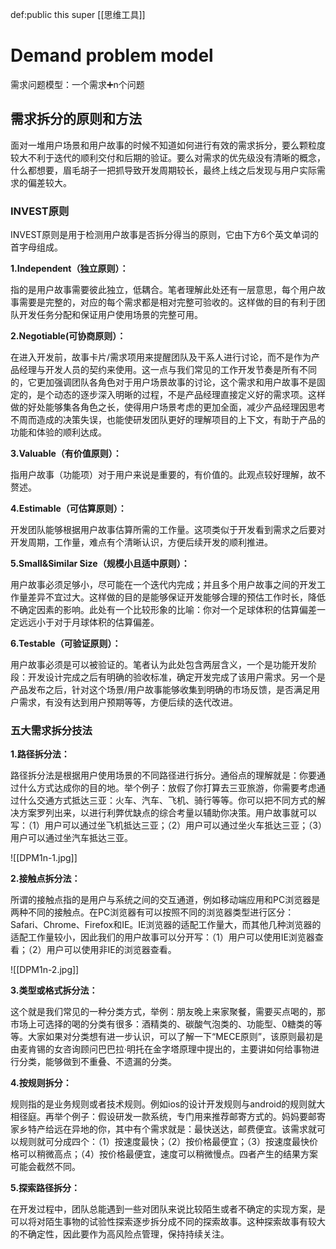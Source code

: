 def:public this super [[思维工具]]


# Demand problem model
需求问题模型：一个需求➕n个问题



## 需求拆分的原则和方法

  

面对一堆用户场景和用户故事的时候不知道如何进行有效的需求拆分，要么颗粒度较大不利于迭代的顺利交付和后期的验证。要么对需求的优先级没有清晰的概念，什么都想要，眉毛胡子一把抓导致开发周期较长，最终上线之后发现与用户实际需求的偏差较大。

  

### **INVEST原则**

  

INVEST原则是用于检测用户故事是否拆分得当的原则，它由下方6个英文单词的首字母组成。

  

**1.Independent（独立原则）：**

  

指的是用户故事需要彼此独立，低耦合。笔者理解此处还有一层意思，每个用户故事需要是完整的，对应的每个需求都是相对完整可验收的。这样做的目的有利于团队开发任务分配和保证用户使用场景的完整可用。

  

**2.Negotiable(可协商原则）：**

  

在进入开发前，故事卡片/需求项用来提醒团队及干系人进行讨论，而不是作为产品经理与开发人员的契约来使用。这一点与我们常见的工作开发节奏是所有不同的，它更加强调团队各角色对于用户场景故事的讨论，这个需求和用户故事不是固定的，是个动态的逐步深入明晰的过程，不是产品经理直接定义好的需求项。这样做的好处能够集各角色之长，使得用户场景考虑的更加全面，减少产品经理因思考不周而造成的决策失误，也能使研发团队更好的理解项目的上下文，有助于产品的功能和体验的顺利达成。

  

**3.Valuable（有价值原则）：**

  

指用户故事（功能项）对于用户来说是重要的，有价值的。此观点较好理解，故不赘述。

  

**4.Estimable（可估算原则）：**

  

开发团队能够根据用户故事估算所需的工作量。这项类似于开发看到需求之后要对开发周期，工作量，难点有个清晰认识，方便后续开发的顺利推进。

  

**5.Small&Similar Size（规模小且适中原则）：**

  

用户故事必须足够小，尽可能在一个迭代内完成；并且多个用户故事之间的开发工作量差异不宜过大。这样做的目的是能够保证开发能够合理的预估工作时长，降低不确定因素的影响。此处有一个比较形象的比喻：你对一个足球体积的估算偏差一定远远小于对于月球体积的估算偏差。

  

**6.Testable（可验证原则）：**

  

用户故事必须是可以被验证的。笔者认为此处包含两层含义，一个是功能开发阶段：开发设计完成之后有明确的验收标准，确定开发完成了该用户需求。另一个是产品发布之后，针对这个场景/用户故事能够收集到明确的市场反馈，是否满足用户需求，有没有达到用户预期等等，方便后续的迭代改进。

  

### **五大需求拆分技法**

  

**1.路径拆分法：**

  

路径拆分法是根据用户使用场景的不同路径进行拆分。通俗点的理解就是：你要通过什么方式达成你的目的地。举个例子：放假了你打算去三亚旅游，你需要考虑通过什么交通方式抵达三亚：火车、汽车、飞机、骑行等等。你可以把不同方式的解决方案罗列出来，以进行利弊优缺点的综合考量以辅助你决策。用户故事就可以写：（1）用户可以通过坐飞机抵达三亚；（2）用户可以通过坐火车抵达三亚；（3）用户可以通过坐汽车抵达三亚。

  

  ![[DPM1n-1.jpg]]


  

**2.接触点拆分法：**

  

所谓的接触点指的是用户与系统之间的交互通道，例如移动端应用和PC浏览器是两种不同的接触点。在PC浏览器有可以按照不同的浏览器类型进行区分：Safari、Chrome、Firefox和IE。IE浏览器的适配工作量大，而其他几种浏览器的适配工作量较小，因此我们的用户故事可以分开写：（1）用户可以使用IE浏览器查看；（2）用户可以使用非IE的浏览器查看。

  
![[DPM1n-2.jpg]]


  

**3.类型或格式拆分法：**

  

这个就是我们常见的一种分类方式，举例：朋友晚上来家聚餐，需要买点喝的，那市场上可选择的喝的分类有很多：酒精类的、碳酸气泡类的、功能型、0糖类的等等。大家如果对分类想有进一步认识，可以了解一下“MECE原则”，该原则最初是由麦肯锡的女咨询顾问巴巴拉·明托在金字塔原理中提出的，主要讲如何给事物进行分类，能够做到不重叠、不遗漏的分类。

  

**4.按规则拆分：**

  

规则指的是业务规则或者技术规则。例如ios的设计开发规则与android的规则就大相径庭。再举个例子：假设研发一款系统，专门用来推荐邮寄方式的。妈妈要邮寄家乡特产给远在异地的你，其中有个需求就是：最快送达，邮费便宜。该需求就可以规则就可分成四个：（1）按速度最快；（2）按价格最便宜；（3）按速度最快价格可以稍微高点；（4）按价格最便宜，速度可以稍微慢点。四者产生的结果方案可能会截然不同。

  

**5.探索路径拆分：**

  

在开发过程中，团队总能遇到一些对团队来说比较陌生或者不确定的实现方案，是可以将对陌生事物的试验性探索逐步拆分成不同的探索故事。这种探索故事有较大的不确定性，因此要作为高风险点管理，保持持续关注。